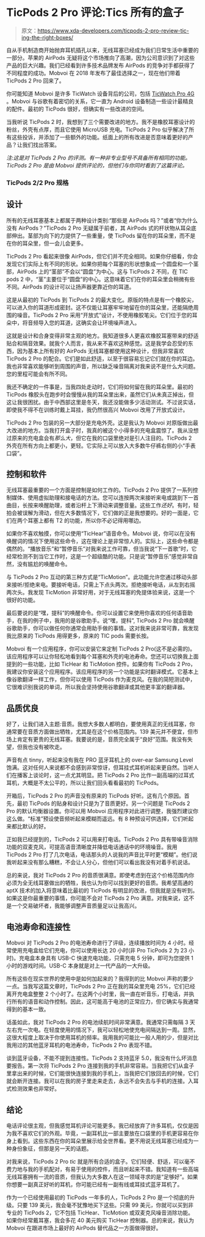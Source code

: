 # TicPods 2 Pro 评论:Tics 所有的盒子

> 原文：<https://www.xda-developers.com/ticpods-2-pro-review-tic-ing-the-right-boxes/>

自从手机制造商开始抛弃耳机插孔以来，无线耳塞已经成为我们日常生活中重要的一部分。苹果的 AirPods 无疑将这个市场推向了高潮，因为公司意识到了对这些产品的巨大兴趣。我们已经看到许多技术品牌发布 AirPods 的竞争对手都获得了不同程度的成功。Mobvoi 在 2018 年发布了最佳选择之一，现在他们带着 TicPods 2 Pro 回来了。

你可能知道 Mobvoi 是许多 TicWatch 设备背后的公司，包括 [TicWatch Pro 4G](https://www.xda-developers.com/ticwatch-pro-4g-lte-review-only-as-good-as-its-weakest-link/) 。Mobvoi 与谷歌有着密切的关系，它一直为 Android 设备制造一些设计最精良的配件。最初的 TicPods 很好，但确实有一些改进的空间。

当我听说 TicPods 2 时，我想到了三个需要改进的地方。我不是橡胶耳塞设计的粉丝，外壳有点厚，而且它使用 MicroUSB 充电。TicPods 2 Pro 似乎解决了所有这些投诉，并添加了一些额外的功能。纸面上的所有改进是否意味着更好的产品？让我们找出答案。

*注:这是对 TicPods 2 Pro 的评测。有一种非专业型号不具备所有相同的功能。TicPods 2 Pro 是由 Mobvoi 提供评论的，但他们与你同时看到了这篇评论。*

### TicPods 2/2 Pro 规格

## 设计

所有的无线耳塞基本上都属于两种设计类别:“那些是 AirPods 吗？”或者“你为什么没有 AirPods？”TicPods 2 Pro 无疑属于前者，其 AirPods 式的杆状物从耳朵底部伸出。茎部为向下的力提供了一些重量，使 TicPods 留在你的耳朵里，而不是在你的耳朵里，但一会儿会更多。

TicPods 2 Pro 看起来很像 AirPods，但它们并不完全相同。如果你仔细看，你会发现它们实际上有不同的形状。如果你把每个耳塞的形状想象成一个圆盘和一个茎部，AirPods 上的“茎部”不会以“圆盘”为中心。这与 TicPods 2 不同，在 TIC pods 2 中，“茎”主要位于“圆盘”的中心。这意味着它们在你的耳朵里会稍微有些不同。AirPods 的设计可以让扬声器更靠近你的耳道。

这是从最初的 TicPods 到 TicPods 2 的最大变化。原版的特点是有一个橡胶尖，可以进入你的耳道形成密封。这不仅能让耳塞牢牢地留在你的耳朵里，还能隔绝周围的噪音。TicPods 2 Pro 采用“开放式”设计，不使用橡胶笔尖。它们位于您的耳朵中，将音频导入您的耳道，这确实会让环境噪声进入。

这就是设计和合身变得非常主观的地方。我知道很多人更喜欢橡胶耳塞带来的舒适贴合和隔音效果。就我个人而言，我从来不喜欢这种感觉。这是我学会忍受的东西，因为基本上所有好的 AirPods 无线耳塞都使用这种设计，但我非常喜欢 TicPods 2 Pro 的配合。它们是如此舒适，以至于很容易忘记它们就在你的耳边。我也非常喜欢能够听到周围的声音，所以缺乏噪音隔离对我来说不是什么大问题。您的里程可能会有所不同。

我还不确定的一件事是，当我四处走动时，它们将如何留在我的耳朵里。最初的 TicPods 橡胶头在跑步时会慢慢从我的耳朵里出来，虽然它们从未真正掉出，但这让我很困扰。由于中西部这里是冬天，我还没能做多少活动测试。不过说实话，即使我不得不在训练时戴上耳挂，我仍然很高兴 Mobvoi 改用了开放式设计。

TicPods 2 Pro 包装的另一大部分是充电外壳。这是我认为 Mobvoi 对原版做出最大改进的地方。当我打开盒子时，我真的被这个小得多的充电盒震惊了。我从没想过原来的充电盒会有*那么大*，但它在我的口袋里绝对是引人注目的。TicPods 2 外壳在所有方向上都更小，更轻。它实际上可以放入大多数牛仔裤右侧的小“手表口袋”。

## 控制和软件

无线耳塞最重要的一个方面是控制是如何工作的。TicPods 2 Pro 提供了一系列控制媒体、使用虚拟助理和接电话的方法。您可以连按两次来接听来电或跳到下一首曲目，长按来唤醒助理，或者沿杆上下滑动来调整音量。这些工作*还好*。有时，轻拍会被误解为滑动，但在大多数情况下，它们做的正是我想要的。好的一面是，它们在两个耳塞上都有 T2 的功能，所以你不必记得用哪边。

如果你不喜欢触摸，你可以使用“TicHear”语音命令。Mobvoi 说，你可以在没有唤醒词的情况下使用这些命令，这在理论上是非常惊人的。实际上，这些命令都是偶然的。“播放音乐”和“暂停音乐”对我来说工作可靠，但当我说“下一首歌”时，它经常检测不到当它工作时，这是一个超级酷的功能。只是说“暂停音乐”感觉非常自然，没有尴尬的唤醒命令。

与 TicPods 2 Pro 互动的第三种方式是“TicMotion”。此功能允许您通过移动头部来接听/拒绝来电。要接听电话，只需上下点头两次。拒绝接听电话，从左到右摇两次头。我发现 TicMotion 非常好用，对于无线耳塞的免提体验来说，这是一个很好的功能。

最后要说的是“嘿，提科”的唤醒命令。你可以设置它来使用你喜欢的任何语音助手，在我的例子中，我用的是谷歌助手。说“嘿，提科”, TicPods 2 Pro 就会唤醒谷歌助手，你可以做任何你通常会用助手做的事情。这对我来说非常可靠，我发现我比原来的 TicPods 用得更多，原来的 TIC pods 需要长按。

Mobvoi 有一个应用程序，你可以安装它来定制 TicPods 2 Pro(这不是必需的)。该应用程序可以让你轻松地看到每个耳塞和外壳的电池寿命。您还可以切换我上面提到的一些功能，比如 TicHear 和 TicMotion 控件。如果你有 TicPods 2 Pro，我建议你安装这个应用程序。该应用程序的另一个功能是实时翻译模式。它基本上像谷歌翻译一样工作，但你可以使用 TicPods 作为麦克风。在我的简短测试中，它很难识别我说的单词，所以我会坚持使用谷歌翻译或其他更丰富的翻译器。

## 品质优良

好了，让我们进入主题:音质。我想大多数人都明白，要使用真正的无线耳塞，你通常要在音质方面做出牺牲，尤其是在这个价格范围内。139 美元并不便宜，但市场上肯定有更贵的无线耳塞。我要说的是，音质完全属于“良好”范围。我没有失望，但我也没有被吹走。

声音有点 tinny，听起来没有我在 PRO 蓝牙耳机上的 over-ear Samsung Level 饱满。这对任何人来说都不会感到非常惊讶，但耳挂式耳机听起来更自然。当听人们在播客上谈论时，这一点尤其明显。把 TicPods 2 Pro 比作一副高端的过耳式耳机，大概是不太公平的，所以让我们回头看看最初的 TicPods。

开箱后，TicPods 2 Pro 的声音没有原来的 TicPods 好听。这有几个原因。首先，最初 TicPods 的贴身和设计只是为了音质更好。另一个问题是 TicPods 2 Pro 的默认均衡器设置。你可以用 Mobvoi 应用程序对此进行调整，我强烈建议你这么做。“标准”预设使音频听起来模糊而遥远。有 8 种预设可供选择，它们听起来都比默认的好。

正如我已经提到的，TicPods 2 可以用来打电话。TicPods 2 Pro 具有带噪音消除功能的双麦克风，可提高语音清晰度并降低电话通话中的环境噪音。我用 TicPods 2 Pro 打了几次电话，电话那头的人说我的声音比平时更“模糊”。他们说我听起来没有那么糟糕，不会让人分心，但他们可以看出我没有对着手机说话。

总的来说，我对 TicPods 2 Pro 的音质很满意。即使考虑到在这个价格范围内你必须为全无线耳塞做出的牺牲，我也认为你可以找到更好的音质。我希望高通的 aptX 技术的加入将意味着比最初的 TicPods 有明显的改进，但我就是没有听到。如果这是你最重要的事情，你可能不会对 TicPods 2 Pro 满意。对我来说，这不是一个交易破坏者，我能够调整声音质量足以让我高兴。

## 电池寿命和连接性

Mobvoi 对 TicPods 2 Pro 的电池寿命进行了评级，连续播放时间为 4 小时。经常使用充电盒给它们充电，你可以使用长达 20 小时(非 Pro TicPods 2 为 23 小时)。充电盒本身具有 USB-C 快速充电功能，只需充电 5 分钟，即可为您提供 1 小时的游戏时间。USB-C 本身就是对上一代产品的一大升级。

所有这些在现实世界的使用中是如何加起来的？我得到的比 Mobvoi 声称的要少一点。当我写这篇文章时，TicPods 2 Pro 正在我的耳朵里充电 25%，它们已经离开充电盒整整 2 个小时了。在这两个小时里，我一直在听音乐，打电话，并执行所有的语音和动作控制。因此，这可能高于电池的正常应力，但它确实与我通常得到的基本一致。

话虽如此，我对 TicPods 2 Pro 的电池续航时间非常满意。我通常只需每隔 3 天左右充一次电。在轻度使用的情况下，我可以轻松地使充电间隔达到一周。显然，这很大程度上取决于你使用耳机的频率。我用我的可能比一般人用的少，但是对比我用过的其他蓝牙耳机的电池寿命，TicPods 2 Pro 表现不错。

谈到蓝牙设备，不能不提到连接性。TicPods 2 支持蓝牙 5.0，我没有什么坏消息要报告。第一次将 TicPods 2 Pro 连接到我的手机非常容易。当我把它们从盒子里拿出来的时候，它们能很快连接到我的手机上，当我把它们放回去的时候，它们就会断开连接。我可以在我的房子里走来走去，永远不会失去与手机的连接。入耳式检测效果也非常好。

## 结论

电话评论很主观，但我感觉耳机评论可能更多。我已经放弃了许多耳机，仅仅是因为我不喜欢它们的外观。毕竟，一副耳机比一部主要放在口袋里的手机更容易在你身上看到。这些东西在你的耳朵里展示给全世界看。更不用说无线耳塞已经成为一种身份象征，但那是另一天的话题。

对我来说，TicPods 2 Pro *tic* 就是所有合适的盒子。它们轻便、舒适，可以毫不费力地与我的手机配对，有易于使用的控件，而且听起来不错。我知道有一些高端无线耳塞拥有一流的音质，但我认为大多数人在这一领域寻求的是“足够好”。如果你想要一副真正好听的耳机，你可能已经有一副有线或耳挂式蓝牙耳机了。

作为一个已经使用最初的 TicPods 一年多的人，TicPods 2 Pro 是一个彻底的升级。只要 139 美元，我会毫不犹豫地买下这些。只需 99 美元，你就可以买到非专业的 TicPods 2，它不包括 TicHear、TicMotion 或双麦克风噪音消除功能。如果你经常戴耳塞，我会多花 40 美元购买 TicHear 控制器。总的来说，我认为 Mobvoi 在跟进市场上最好的 AirPods 替代品之一方面做得很好。